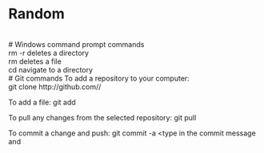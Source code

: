 # Random
<br/>
# Windows command prompt commands
<br/>
rm -r <dirpath> deletes a directory
<br/>
rm <dirpath> deletes a file
<br/>
cd <dirpath> navigate to a directory
<br/>
# Git commands
To add a repository to your computer:
<br/>
git clone http://github.com/<username>/<repository>

To add a file:
git add <filename>

To pull any changes from the selected repository:
git pull

To commit a change and push:
git commit -a
<type in the commit message and 
